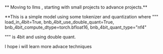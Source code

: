 ** Moving to llms , starting with small projects to advance projects.**

**This is  a simple model using some tokenizer and quantization where 
"""
    load_in_4bit=True,
    bnb_4bit_use_double_quant=True,
    bnb_4bit_compute_dtype=torch.bfloat16,
    bnb_4bit_quant_type="nf4"

""" is 4bit and using double quant.


 I hope i will learn more advace techniques
